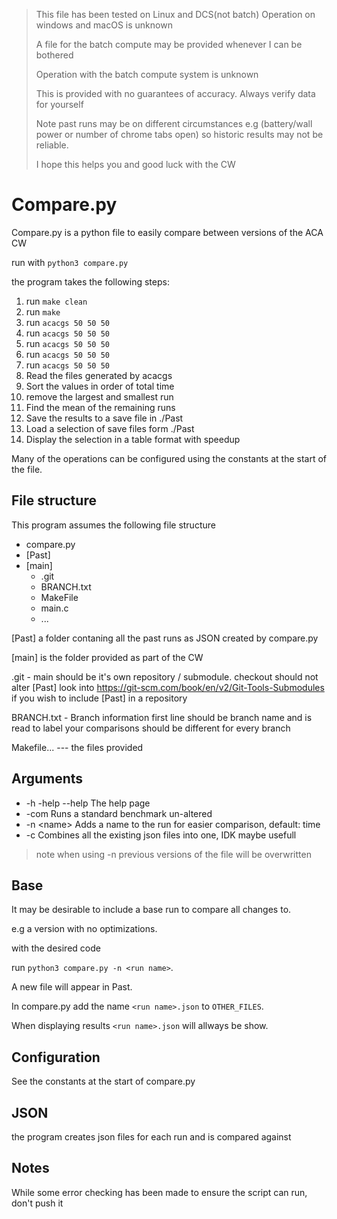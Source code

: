 > This file has been tested on Linux and DCS(not batch)
> Operation on windows and macOS is unknown
>
> A file for the batch compute may be provided whenever I can be bothered
>
> Operation with the batch compute system is unknown
>
> This is provided with no guarantees of accuracy. Always verify data for yourself
> 
> Note past runs may be on different circumstances e.g (battery/wall power or number of chrome tabs open) 
> so historic results may not be reliable.
>
> I hope this helps you and good luck with the CW


# Compare.py

Compare.py is a python file to easily compare between versions of the ACA CW

run with `python3 compare.py`

the program takes the following steps:

1. run `make clean`
1. run `make`
1. run `acacgs 50 50 50`
1. run `acacgs 50 50 50`
1. run `acacgs 50 50 50`
1. run `acacgs 50 50 50`
1. run `acacgs 50 50 50`
2. Read the files generated by acacgs
3. Sort the values in order of total time
4. remove the largest and smallest run 
4. Find the mean of the remaining runs
5. Save the results to a save file in ./Past
6. Load a selection of save files form ./Past 
7. Display the selection in a table format with speedup 

Many of the operations can be configured using the constants at the start of the file.

## File structure
This program assumes the following file structure

- compare.py
- [Past]
- [main]
  - .git
  - BRANCH.txt
  - MakeFile
  - main.c
  - ...

[Past] a folder contaning all the past runs as JSON created by compare.py

[main] is the folder provided as part of the CW

.git - main should be it's own repository / submodule. checkout should not alter [Past] 
look into https://git-scm.com/book/en/v2/Git-Tools-Submodules if you wish to include [Past] in a repository

BRANCH.txt - Branch information first line should be branch name and is read to label your comparisons should be different for every branch

Makefile... --- the files provided


## Arguments
  * -h -help --help The help page
  * -com            Runs a standard benchmark un-altered 
  * -n &lt;name&gt;       Adds a name to the run for easier comparison, default: time
  * -c              Combines all the existing json files into one, IDK maybe usefull

> note when using -n previous versions of the file will be overwritten

## Base
It may be desirable to include a base run to compare all changes to.

e.g a version with no optimizations.

with the desired code

run
`python3 compare.py -n <run name>`.

A new file will appear in Past.

In compare.py add the name `<run name>.json` to `OTHER_FILES`.

When displaying results `<run name>.json` will allways be show.

## Configuration

See the constants at the start of compare.py

## JSON
the program creates json files for each run and is compared against

## Notes
While some error checking has been made to ensure the script can run,
don't push it
